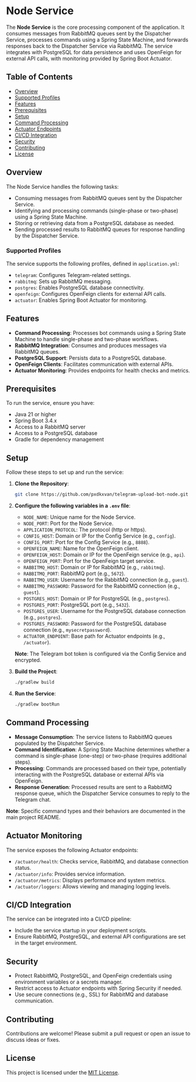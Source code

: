 # Node Service

The **Node Service** is the core processing component of the application. It consumes messages from RabbitMQ queues sent by the Dispatcher Service, processes commands using a Spring State Machine, and forwards responses back to the Dispatcher Service via RabbitMQ. The service integrates with PostgreSQL for data persistence and uses OpenFeign for external API calls, with monitoring provided by Spring Boot Actuator.

## Table of Contents
- [Overview](#overview)
- [Supported Profiles](#supported-profiles)
- [Features](#features)
- [Prerequisites](#prerequisites)
- [Setup](#setup)
- [Command Processing](#command-processing)
- [Actuator Endpoints](#actuator-monitoring)
- [CI/CD Integration](#cicd-integration)
- [Security](#security)
- [Contributing](#contributing)
- [License](#license)

## Overview

The Node Service handles the following tasks:
- Consuming messages from RabbitMQ queues sent by the Dispatcher Service.
- Identifying and processing commands (single-phase or two-phase) using a Spring State Machine.
- Storing or retrieving data from a PostgreSQL database as needed.
- Sending processed results to RabbitMQ queues for response handling by the Dispatcher Service.

### Supported Profiles

The service supports the following profiles, defined in `application.yml`:
- `telegram`: Configures Telegram-related settings.
- `rabbitmq`: Sets up RabbitMQ messaging.
- `postgres`: Enables PostgreSQL database connectivity.
- `openfeign`: Configures OpenFeign clients for external API calls.
- `actuator`: Enables Spring Boot Actuator for monitoring.

## Features

- **Command Processing**: Processes bot commands using a Spring State Machine to handle single-phase and two-phase workflows.
- **RabbitMQ Integration**: Consumes and produces messages via RabbitMQ queues.
- **PostgreSQL Support**: Persists data to a PostgreSQL database.
- **OpenFeign Clients**: Facilitates communication with external APIs.
- **Actuator Monitoring**: Provides endpoints for health checks and metrics.

## Prerequisites

To run the service, ensure you have:
- Java 21 or higher
- Spring Boot 3.4.x
- Access to a RabbitMQ server
- Access to a PostgreSQL database
- Gradle for dependency management

## Setup

Follow these steps to set up and run the service:

1. **Clone the Repository**:
   ```bash
   git clone https://github.com/pxdkxvan/telegram-upload-bot-node.git
   ```

2. **Configure the following variables in a `.env` file**:
   - `NODE_NAME`: Unique name for the Node Service.
   - `NODE_PORT`: Port for the Node Service.
   - `APPLICATION_PROTOCOL`: The protocol (http or https).
   - `CONFIG_HOST`: Domain or IP for the Config Service (e.g., `config`).
   - `CONFIG_PORT`: Port for the Config Service (e.g., `8888`).
   - `OPENFEIGN_NAME`: Name for the OpenFeign client.
   - `OPENFEIGN_HOST`: Domain or IP for the OpenFeign service (e.g., `api`).
   - `OPENFEIGN_PORT`: Port for the OpenFeign target service.
   - `RABBITMQ_HOST`: Domain or IP for RabbitMQ (e.g., `rabbitmq`).
   - `RABBITMQ_PORT`: RabbitMQ port (e.g., `5672`).
   - `RABBITMQ_USER`: Username for the RabbitMQ connection (e.g., `guest`).
   - `RABBITMQ_PASSWORD`: Password for the RabbitMQ connection (e.g., `guest`).
   - `POSTGRES_HOST`: Domain or IP for PostgreSQL (e.g., `postgres`).
   - `POSTGRES_PORT`: PostgreSQL port (e.g., `5432`).
   - `POSTGRES_USER`: Username for the PostgreSQL database connection (e.g., `postgres`).
   - `POSTGRES_PASSWORD`: Password for the PostgreSQL database connection (e.g., `mysecretpassword`).
   - `ACTUATOR_ENDPOINT`: Base path for Actuator endpoints (e.g., `/actuator`).

   **Note**: The Telegram bot token is configured via the Config Service and encrypted.

3. **Build the Project**:
   ```bash
   ./gradlew build
   ```

4. **Run the Service**:
   ```bash
   ./gradlew bootRun
   ```

## Command Processing

- **Message Consumption**: The service listens to RabbitMQ queues populated by the Dispatcher Service.
- **Command Identification**: A Spring State Machine determines whether a command is single-phase (one-step) or two-phase (requires additional steps).
- **Processing**: Commands are processed based on their type, potentially interacting with the PostgreSQL database or external APIs via OpenFeign.
- **Response Generation**: Processed results are sent to a RabbitMQ response queue, which the Dispatcher Service consumes to reply to the Telegram chat.

**Note**: Specific command types and their behaviors are documented in the main project README.

## Actuator Monitoring

The service exposes the following Actuator endpoints:
- `/actuator/health`: Checks service, RabbitMQ, and database connection status.
- `/actuator/info`: Provides service information.
- `/actuator/metrics`: Displays performance and system metrics.
- `/actuator/loggers`: Allows viewing and managing logging levels.

## CI/CD Integration

The service can be integrated into a CI/CD pipeline:
- Include the service startup in your deployment scripts.
- Ensure RabbitMQ, PostgreSQL, and external API configurations are set in the target environment.

## Security

- Protect RabbitMQ, PostgreSQL, and OpenFeign credentials using environment variables or a secrets manager.
- Restrict access to Actuator endpoints with Spring Security if needed.
- Use secure connections (e.g., SSL) for RabbitMQ and database communication.

## Contributing

Contributions are welcome! Please submit a pull request or open an issue to discuss ideas or fixes.

## License

This project is licensed under the [MIT License](LICENSE).